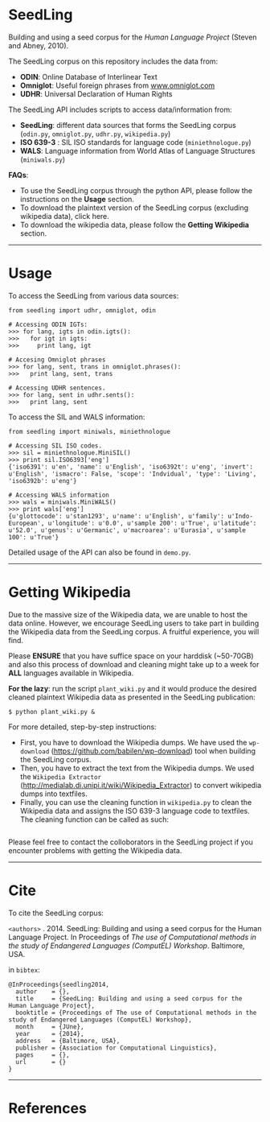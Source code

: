 SeedLing
========

Building and using a seed corpus for the *Human Language Project* (Steven and Abney, 2010).

The SeedLing corpus on this repository includes the data from:
*  **ODIN**: Online Database of Interlinear Text 
*  **Omniglot**: Useful foreign phrases from www.omniglot.com
*  **UDHR**: Universal Declaration of Human Rights

The SeedLing API includes scripts to access data/information from:
* **SeedLing**: different data sources that forms the SeedLing corpus (`odin.py`, `omniglot.py`, `udhr.py`, `wikipedia.py`)
* **ISO 639-3** : SIL ISO standards for language code (`miniethnologue.py`)
* **WALS**: Language information from World Atlas of Language Structures (`miniwals.py`)

**FAQs**:

- To use the SeedLing corpus through the python API, please follow the instructions on the **Usage** section.
- To download the plaintext version of the SeedLing corpus (excluding wikipedia data), click here.
- To download the wikipedia data, please follow the **Getting Wikipedia** section.


***
Usage
=====

To access the SeedLing from various data sources:

```
from seedling import udhr, omniglot, odin

# Accessing ODIN IGTs:
>>> for lang, igts in odin.igts():
>>>   for igt in igts:
>>>     print lang, igt

# Accesing Omniglot phrases
>>> for lang, sent, trans in omniglot.phrases():
>>>   print lang, sent, trans

# Accessing UDHR sentences.
>>> for lang, sent in udhr.sents():
>>>   print lang, sent
```

To access the SIL and WALS information:

```
from seedling import miniwals, miniethnologue

# Accessing SIL ISO codes.
>>> sil = miniethnologue.MiniSIL()
>>> print sil.ISO6393['eng']
{'iso6391': u'en', 'name': u'English', 'iso6392t': u'eng', 'invert': u'English', 'ismacro': False, 'scope': 'Indvidual', 'type': 'Living', 'iso6392b': u'eng'}

# Accessing WALS information
>>> wals = miniwals.MiniWALS()
>>> print wals['eng']
{u'glottocode': u'stan1293', u'name': u'English', u'family': u'Indo-European', u'longitude': u'0.0', u'sample 200': u'True', u'latitude': u'52.0', u'genus': u'Germanic', u'macroarea': u'Eurasia', u'sample 100': u'True'}
```

Detailed usage of the API can also be found in `demo.py`.


***
Getting Wikipedia
====

Due to the massive size of the Wikipedia data, we are unable to host the data online. However, we encourage SeedLing users to take part in building the Wikipedia data from the SeedLing corpus. A fruitful experience, you will find.

Please **ENSURE** that you have suffice space on your harddisk (~50-70GB) and also this process of download and cleaning might take up to a week for **ALL** languages available in Wikipedia. 

**For the lazy**: run the script `plant_wiki.py` and it would produce the desired cleaned plaintext Wikipedia data as presented in the SeedLing publication:

```
$ python plant_wiki.py &
```


For more detailed, step-by-step instructions:

 - First, you have to download the Wikipedia dumps. We have used the `wp-download` (https://github.com/babilen/wp-download) tool when building the SeedLing corpus. 
 - Then, you have to extract the text from the Wikipedia dumps. We used the `Wikipedia Extractor` (http://medialab.di.unipi.it/wiki/Wikipedia_Extractor) to convert wikipedia dumps into textfiles.
 - Finally, you can use the cleaning function in `wikipedia.py` to clean the Wikipedia data and assigns the ISO 639-3 language code to textfiles. The cleaning function can be called as such:

```

```

Please feel free to contact the colloborators in the SeedLing project if you encounter problems with getting the Wikipedia data.

***
Cite
=====

To cite the SeedLing corpus:

`<authors>` . 2014. SeedLing: Building and using a seed corpus for the Human Language Project. In Proceedings of
*The use of Computational methods in the study of Endangered Languages (ComputEL) Workshop*. Baltimore, USA.

in `bibtex`:

```
@InProceedings{seedling2014,
  author    = {},
  title     = {SeedLing: Building and using a seed corpus for the Human Language Project},
  booktitle = {Proceedings of The use of Computational methods in the study of Endangered Languages (ComputEL) Workshop},
  month     = {JUne},
  year      = {2014},
  address   = {Baltimore, USA},
  publisher = {Association for Computational Linguistics},
  pages     = {},
  url       = {}
}
```

***
References
====


